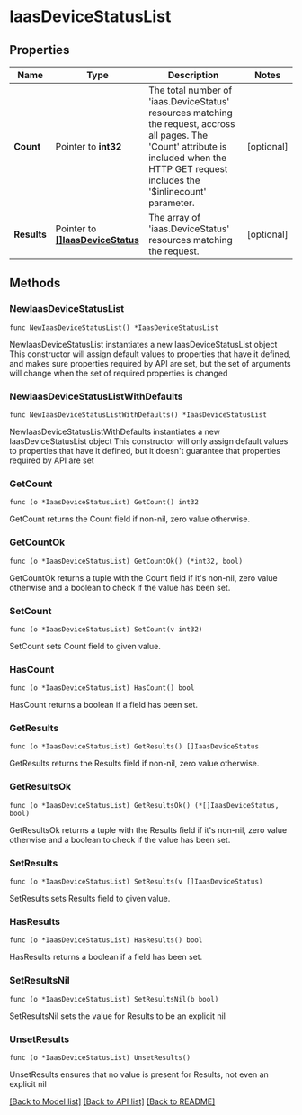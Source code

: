 # IaasDeviceStatusList

## Properties

Name | Type | Description | Notes
------------ | ------------- | ------------- | -------------
**Count** | Pointer to **int32** | The total number of &#39;iaas.DeviceStatus&#39; resources matching the request, accross all pages. The &#39;Count&#39; attribute is included when the HTTP GET request includes the &#39;$inlinecount&#39; parameter. | [optional] 
**Results** | Pointer to [**[]IaasDeviceStatus**](IaasDeviceStatus.md) | The array of &#39;iaas.DeviceStatus&#39; resources matching the request. | [optional] 

## Methods

### NewIaasDeviceStatusList

`func NewIaasDeviceStatusList() *IaasDeviceStatusList`

NewIaasDeviceStatusList instantiates a new IaasDeviceStatusList object
This constructor will assign default values to properties that have it defined,
and makes sure properties required by API are set, but the set of arguments
will change when the set of required properties is changed

### NewIaasDeviceStatusListWithDefaults

`func NewIaasDeviceStatusListWithDefaults() *IaasDeviceStatusList`

NewIaasDeviceStatusListWithDefaults instantiates a new IaasDeviceStatusList object
This constructor will only assign default values to properties that have it defined,
but it doesn't guarantee that properties required by API are set

### GetCount

`func (o *IaasDeviceStatusList) GetCount() int32`

GetCount returns the Count field if non-nil, zero value otherwise.

### GetCountOk

`func (o *IaasDeviceStatusList) GetCountOk() (*int32, bool)`

GetCountOk returns a tuple with the Count field if it's non-nil, zero value otherwise
and a boolean to check if the value has been set.

### SetCount

`func (o *IaasDeviceStatusList) SetCount(v int32)`

SetCount sets Count field to given value.

### HasCount

`func (o *IaasDeviceStatusList) HasCount() bool`

HasCount returns a boolean if a field has been set.

### GetResults

`func (o *IaasDeviceStatusList) GetResults() []IaasDeviceStatus`

GetResults returns the Results field if non-nil, zero value otherwise.

### GetResultsOk

`func (o *IaasDeviceStatusList) GetResultsOk() (*[]IaasDeviceStatus, bool)`

GetResultsOk returns a tuple with the Results field if it's non-nil, zero value otherwise
and a boolean to check if the value has been set.

### SetResults

`func (o *IaasDeviceStatusList) SetResults(v []IaasDeviceStatus)`

SetResults sets Results field to given value.

### HasResults

`func (o *IaasDeviceStatusList) HasResults() bool`

HasResults returns a boolean if a field has been set.

### SetResultsNil

`func (o *IaasDeviceStatusList) SetResultsNil(b bool)`

 SetResultsNil sets the value for Results to be an explicit nil

### UnsetResults
`func (o *IaasDeviceStatusList) UnsetResults()`

UnsetResults ensures that no value is present for Results, not even an explicit nil

[[Back to Model list]](../README.md#documentation-for-models) [[Back to API list]](../README.md#documentation-for-api-endpoints) [[Back to README]](../README.md)


